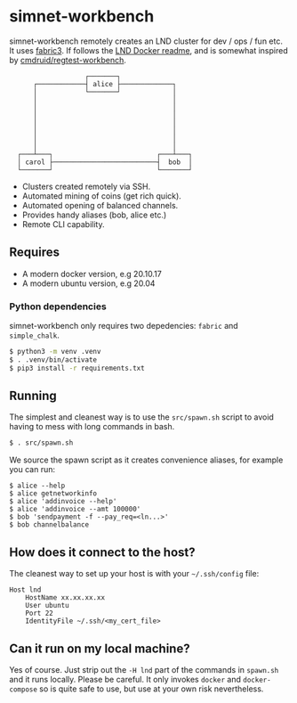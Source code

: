 # simnet-workbench

simnet-workbench remotely creates an LND cluster for dev / ops / fun etc. It uses [fabric3](https://www.fabfile.org/installing.html). If follows the [LND Docker readme](https://github.com/lightningnetwork/lnd/blob/master/docker/README.md), and is somewhat inspired by [cmdruid/regtest-workbench](https://github.com/cmdruid/regtest-workbench).

```
                   ┌───────┐
      ┌────────────┤ alice ├─────────────┐
      │            └───────┘             │
      │                                  │
      │                                  │
      │                                  │
      │                                  │
      │                                  │
      │                                  │
      │                                  │
  ┌───┴───┐                          ┌───┴───┐
  │ carol ├──────────────────────────┤  bob  │
  └───────┘                          └───────┘
```


- Clusters created remotely via SSH.
- Automated mining of coins (get rich quick).
- Automated opening of balanced channels.
- Provides handy aliases (bob, alice etc.)
- Remote CLI capability.

## Requires

- A modern docker version, e.g 20.10.17
- A modern ubuntu version, e.g 20.04

### Python dependencies

simnet-workbench only requires two depedencies: `fabric` and `simple_chalk`.

```bash
$ python3 -m venv .venv
$ . .venv/bin/activate
$ pip3 install -r requirements.txt
```

## Running

The simplest and cleanest way is to use the `src/spawn.sh` script to avoid having to mess with long commands in bash.

```bash
$ . src/spawn.sh
```

We source the spawn script as it creates convenience aliases, for example you can run:

```
$ alice --help
$ alice getnetworkinfo
$ alice 'addinvoice --help'
$ alice 'addinvoice --amt 100000'
$ bob 'sendpayment -f --pay_req=<ln...>'
$ bob channelbalance
```

## How does it connect to the host?

The cleanest way to set up your host is with your `~/.ssh/config` file:

```
Host lnd
    HostName xx.xx.xx.xx
    User ubuntu
    Port 22
    IdentityFile ~/.ssh/<my_cert_file>
```

## Can it run on my local machine?

Yes of course. Just strip out the `-H lnd` part of the commands in `spawn.sh` and it runs locally. Please be careful. It only invokes `docker` and `docker-compose` so is quite safe to use, but use at your own risk nevertheless.

